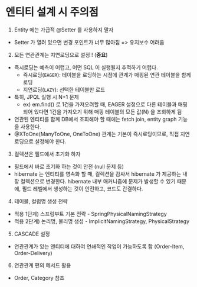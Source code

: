 # 엔티티 설계 시 주의점

1. Entity 에는 가급적 @Setter 를 사용하지 말자

- Setter 가 열려 있으면 변경 포인트가 너무 많아짐 => 유지보수 어려움

2. 모든 연관관계는 지연로딩으로 설정 ! (**중요**)

- 즉시로딩는 예측이 어렵고, 어떤 SQL 이 실행될지 추적하기 어렵다.
    - 즉시로딩(`EAGER`): 테이블을 로딩하는 시점에 관계가 매핑된 연관 테이블을 함께 로딩
    - 지연로딩(`LAZY`): 선택한 테이블만 로드
- 특히, JPQL 실행 시 N+1 문제
    - ex) em.find() 로 1건을 가져오려할 때, EAGER 설정으로 다른 테이블과 매핑되어 있다면 1건을 가져오기 위해 매핑 테이블의 모든 값(N) 을 조회하게 됨
- 연관된 엔티티를 함께 DB에서 조회해야 할 때에는 fetch join, entity graph 기능을 사용한다.
- @XToOne(ManyToOne, OneToOne) 관계는 기본이 즉시로딩이므로, 직접 지연로딩으로 설정해야 한다.

3. 컬렉션은 필드에서 초기화 하자

- 필드에서 바로 초기화 하는 것이 안전 (null 문제 등)
- hibernate 는 엔티티를 영속화 할 때, 컬렉션을 감싸서 hibernate 가 제공하는 내장 컬렉션으로 변경한다. hibernate 내부 매커니즘에 문제가 발생할 수 있기
  때문에, 필드 레벨에서 생성하는 것이 안전하고, 코드도 간결하다.

4. 테이블, 컬럼명 생성 전략

- 적용 1단계) 스프링부트 기본 전략 - SpringPhysicalNamingStrategy
- 적용 2단계) 논리명, 물리명 생성 - ImplicitNamingStrategy, PhysicalStrategy

5. CASCADE 설정

- 연관관계가 있는 엔티티에 대하여 연쇄적인 작업이 가능하도록 함 (Order-Item, Order-Delivery)

6. 연관관계 편의 메서드 활용

- Order, Category 참조
